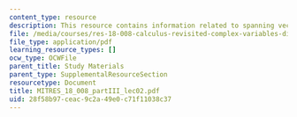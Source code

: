 ```yaml
---
content_type: resource
description: This resource contains information related to spanning vectors.
file: /media/courses/res-18-008-calculus-revisited-complex-variables-differential-equations-and-linear-algebra-fall-2011/28f58b97ceac9c2a49e0c71f11038c37_MITRES_18_008_partIII_lec02.pdf
file_type: application/pdf
learning_resource_types: []
ocw_type: OCWFile
parent_title: Study Materials
parent_type: SupplementalResourceSection
resourcetype: Document
title: MITRES_18_008_partIII_lec02.pdf
uid: 28f58b97-ceac-9c2a-49e0-c71f11038c37
---
```

